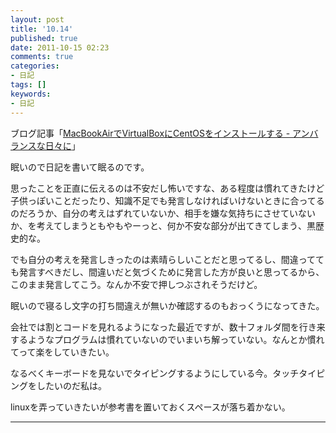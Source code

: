 ```yaml
---
layout: post
title: '10.14'
published: true
date: 2011-10-15 02:23
comments: true
categories:
- 日記
tags: []
keywords:
- 日記
---
```

ブログ記事「[MacBookAirでVirtualBoxにCentOSをインストールする - アンバランスな日々に](http://d.hatena.ne.jp/soramugi/20111014/1318557221 "MacBookAirでVirtualBoxにCentOSをインストールする - アンバランスな日々に")」

眠いので日記を書いて眠るのです。

思ったことを正直に伝えるのは不安だし怖いですな、ある程度は慣れてきたけど子供っぽいことだったり、知識不足でも発言しなければいけないときに合ってるのだろうか、自分の考えはずれていないか、相手を嫌な気持ちにさせていないか、を考えてしまうともやもやーっと、何か不安な部分が出てきてしまう、黒歴史的な。

でも自分の考えを発言しきったのは素晴らしいことだと思ってるし、間違ってても発言すべきだし、間違いだと気づくために発言した方が良いと思ってるから、このまま発言してこう。なんか不安で押しつぶされそうだけど。

眠いので寝るし文字の打ち間違えが無いか確認するのもおっくうになってきた。

会社では割とコードを見れるようになった最近ですが、数十フォルダ間を行き来するようなプログラムは慣れていないのでいまいち解っていない。なんとか慣れてって楽をしていきたい。

なるべくキーボードを見ないでタイピングするようにしている今。タッチタイピングをしたいのだ私は。

linuxを弄っていきたいが参考書を置いておくスペースが落ち着かない。

---

